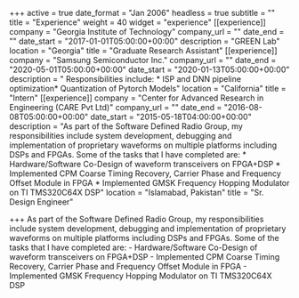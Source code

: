 +++
active = true
date_format = "Jan 2006"
headless = true
subtitle = ""
title = "Experience"
weight = 40
widget = "experience"
[[experience]]
company = "Georgia Institute of Technology"
company_url = ""
date_end = ""
date_start = "2017-01-01T05:00:00+00:00"
description = "GREEN Lab"
location = "Georgia"
title = "Graduate Research Assistant"
[[experience]]
company = "Samsung Semiconductor Inc."
company_url = ""
date_end = "2020-05-01T05:00:00+00:00"
date_start = "2020-01-13T05:00:00+00:00"
description = "  Responsibilities include:    * ISP and DNN pipeline optimization* Quantization of Pytorch Models"
location = "California"
title = "Intern"
[[experience]]
company = "Center for Advanced Research in Engineering (CARE Pvt Ltd)"
company_url = ""
date_end = "2016-08-08T05:00:00+00:00"
date_start = "2015-05-18T04:00:00+00:00"
description = "As part of the Software Defined Radio Group, my responsibilities include system development, debugging and implementation of proprietary waveforms on multiple platforms including DSPs and FPGAs. Some of the tasks that I have completed are: * Hardware/Software Co-Design of waveform transceivers on FPGA+DSP * Implemented CPM Coarse Timing Recovery, Carrier Phase and Frequency Offset Module in FPGA * Implemented GMSK Frequency Hopping Modulator on TI TMS320C64X DSP"
location = "Islamabad, Pakistan"
title = "Sr. Design Engineer"

+++
As part of the Software Defined Radio Group, my responsibilities include system development, debugging and implementation of proprietary waveforms on multiple platforms including DSPs and FPGAs. Some of the tasks that I have completed are: - Hardware/Software Co-Design of waveform transceivers on FPGA+DSP - Implemented CPM Coarse Timing Recovery, Carrier Phase and Frequency Offset Module in FPGA - Implemented GMSK Frequency Hopping Modulator on TI TMS320C64X DSP